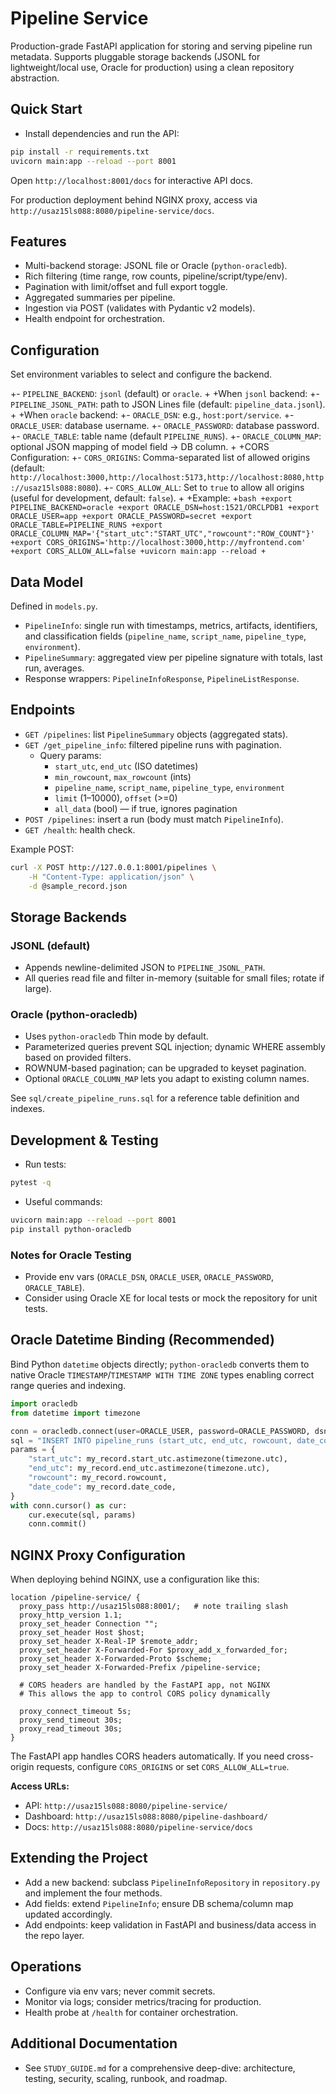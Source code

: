 # Pipeline Service

Production-grade FastAPI application for storing and serving pipeline run metadata. Supports pluggable storage backends (JSONL for lightweight/local use, Oracle for production) using a clean repository abstraction.

## Quick Start
- Install dependencies and run the API:

```bash
pip install -r requirements.txt
uvicorn main:app --reload --port 8001
```

Open `http://localhost:8001/docs` for interactive API docs.

For production deployment behind NGINX proxy, access via `http://usaz15ls088:8080/pipeline-service/docs`.

## Features
- Multi-backend storage: JSONL file or Oracle (`python-oracledb`).
- Rich filtering (time range, row counts, pipeline/script/type/env).
- Pagination with limit/offset and full export toggle.
- Aggregated summaries per pipeline.
- Ingestion via POST (validates with Pydantic v2 models).
- Health endpoint for orchestration.

## Configuration
Set environment variables to select and configure the backend.

+- `PIPELINE_BACKEND`: `jsonl` (default) or `oracle`.
+
+When `jsonl` backend:
+- `PIPELINE_JSONL_PATH`: path to JSON Lines file (default: `pipeline_data.jsonl`).
+
+When `oracle` backend:
+- `ORACLE_DSN`: e.g., `host:port/service`.
+- `ORACLE_USER`: database username.
+- `ORACLE_PASSWORD`: database password.
+- `ORACLE_TABLE`: table name (default `PIPELINE_RUNS`).
+- `ORACLE_COLUMN_MAP`: optional JSON mapping of model field -> DB column.
+
+CORS Configuration:
+- `CORS_ORIGINS`: Comma-separated list of allowed origins (default: `http://localhost:3000,http://localhost:5173,http://localhost:8080,http://usaz15ls088:8080`).
+- `CORS_ALLOW_ALL`: Set to `true` to allow all origins (useful for development, default: `false`).
+
+Example:
+```bash
+export PIPELINE_BACKEND=oracle
+export ORACLE_DSN=host:1521/ORCLPDB1
+export ORACLE_USER=app
+export ORACLE_PASSWORD=secret
+export ORACLE_TABLE=PIPELINE_RUNS
+export ORACLE_COLUMN_MAP='{"start_utc":"START_UTC","rowcount":"ROW_COUNT"}'
+export CORS_ORIGINS='http://localhost:3000,http://myfrontend.com'
+export CORS_ALLOW_ALL=false
+uvicorn main:app --reload
+```

## Data Model
Defined in `models.py`.

- `PipelineInfo`: single run with timestamps, metrics, artifacts, identifiers, and classification fields (`pipeline_name`, `script_name`, `pipeline_type`, `environment`).
- `PipelineSummary`: aggregated view per pipeline signature with totals, last run, averages.
- Response wrappers: `PipelineInfoResponse`, `PipelineListResponse`.

## Endpoints
- `GET /pipelines`: list `PipelineSummary` objects (aggregated stats).
- `GET /get_pipeline_info`: filtered pipeline runs with pagination.
	- Query params:
		- `start_utc`, `end_utc` (ISO datetimes)
		- `min_rowcount`, `max_rowcount` (ints)
		- `pipeline_name`, `script_name`, `pipeline_type`, `environment`
		- `limit` (1–10000), `offset` (>=0)
		- `all_data` (bool) — if true, ignores pagination
- `POST /pipelines`: insert a run (body must match `PipelineInfo`).
- `GET /health`: health check.

Example POST:
```bash
curl -X POST http://127.0.0.1:8001/pipelines \
	-H "Content-Type: application/json" \
	-d @sample_record.json
```

## Storage Backends
### JSONL (default)
- Appends newline-delimited JSON to `PIPELINE_JSONL_PATH`.
- All queries read file and filter in-memory (suitable for small files; rotate if large).

### Oracle (python-oracledb)
- Uses `python-oracledb` Thin mode by default.
- Parameterized queries prevent SQL injection; dynamic WHERE assembly based on provided filters.
- ROWNUM-based pagination; can be upgraded to keyset pagination.
- Optional `ORACLE_COLUMN_MAP` lets you adapt to existing column names.

See `sql/create_pipeline_runs.sql` for a reference table definition and indexes.

## Development & Testing
- Run tests:
```bash
pytest -q
```

- Useful commands:
```bash
uvicorn main:app --reload --port 8001
pip install python-oracledb
```

### Notes for Oracle Testing
- Provide env vars (`ORACLE_DSN`, `ORACLE_USER`, `ORACLE_PASSWORD`, `ORACLE_TABLE`).
- Consider using Oracle XE for local tests or mock the repository for unit tests.

## Oracle Datetime Binding (Recommended)
Bind Python `datetime` objects directly; `python-oracledb` converts them to native Oracle `TIMESTAMP`/`TIMESTAMP WITH TIME ZONE` types enabling correct range queries and indexing.

```python
import oracledb
from datetime import timezone

conn = oracledb.connect(user=ORACLE_USER, password=ORACLE_PASSWORD, dsn=ORACLE_DSN)
sql = "INSERT INTO pipeline_runs (start_utc, end_utc, rowcount, date_code) VALUES (:start_utc, :end_utc, :rowcount, :date_code)"
params = {
	"start_utc": my_record.start_utc.astimezone(timezone.utc),
	"end_utc": my_record.end_utc.astimezone(timezone.utc),
	"rowcount": my_record.rowcount,
	"date_code": my_record.date_code,
}
with conn.cursor() as cur:
	cur.execute(sql, params)
	conn.commit()
```

## NGINX Proxy Configuration
When deploying behind NGINX, use a configuration like this:

```nginx
location /pipeline-service/ {
  proxy_pass http://usaz15ls088:8001/;   # note trailing slash
  proxy_http_version 1.1;
  proxy_set_header Connection "";
  proxy_set_header Host $host;
  proxy_set_header X-Real-IP $remote_addr;
  proxy_set_header X-Forwarded-For $proxy_add_x_forwarded_for;
  proxy_set_header X-Forwarded-Proto $scheme;
  proxy_set_header X-Forwarded-Prefix /pipeline-service;

  # CORS headers are handled by the FastAPI app, not NGINX
  # This allows the app to control CORS policy dynamically

  proxy_connect_timeout 5s;
  proxy_send_timeout 30s;
  proxy_read_timeout 30s;
}
```

The FastAPI app handles CORS headers automatically. If you need cross-origin requests, configure `CORS_ORIGINS` or set `CORS_ALLOW_ALL=true`.

**Access URLs:**
- API: `http://usaz15ls088:8080/pipeline-service/`
- Dashboard: `http://usaz15ls088:8080/pipeline-dashboard/`
- Docs: `http://usaz15ls088:8080/pipeline-service/docs`

## Extending the Project
- Add a new backend: subclass `PipelineInfoRepository` in `repository.py` and implement the four methods.
- Add fields: extend `PipelineInfo`; ensure DB schema/column map updated accordingly.
- Add endpoints: keep validation in FastAPI and business/data access in the repo layer.

## Operations
- Configure via env vars; never commit secrets.
- Monitor via logs; consider metrics/tracing for production.
- Health probe at `/health` for container orchestration.

## Additional Documentation
- See `STUDY_GUIDE.md` for a comprehensive deep-dive: architecture, testing, security, scaling, runbook, and roadmap.